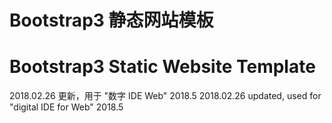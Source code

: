 # Bootstrap3 静态网站模板
# Bootstrap3 Static Website Template

2018.02.26 更新，用于 "数字 IDE Web" 2018.5
2018.02.26 updated, used for "digital IDE for Web" 2018.5
